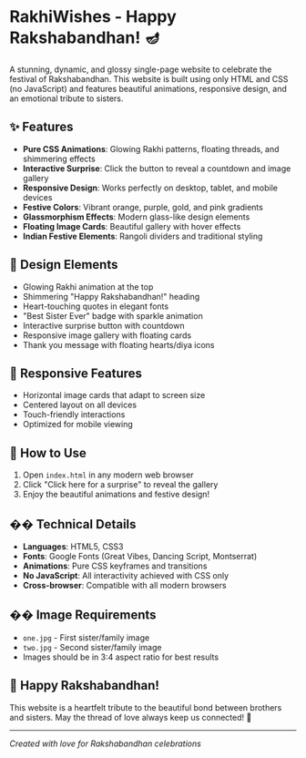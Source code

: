    # RakhiWishes - Happy Rakshabandhan! 🪔

   A stunning, dynamic, and glossy single-page website to celebrate the festival of Rakshabandhan. This website is built using only HTML and CSS (no JavaScript) and features beautiful animations, responsive design, and an emotional tribute to sisters.

   ## ✨ Features

   - **Pure CSS Animations**: Glowing Rakhi patterns, floating threads, and shimmering effects
   - **Interactive Surprise**: Click the button to reveal a countdown and image gallery
   - **Responsive Design**: Works perfectly on desktop, tablet, and mobile devices
   - **Festive Colors**: Vibrant orange, purple, gold, and pink gradients
   - **Glassmorphism Effects**: Modern glass-like design elements
   - **Floating Image Cards**: Beautiful gallery with hover effects
   - **Indian Festive Elements**: Rangoli dividers and traditional styling

   ## 🎨 Design Elements

   - Glowing Rakhi animation at the top
   - Shimmering "Happy Rakshabandhan!" heading
   - Heart-touching quotes in elegant fonts
   - "Best Sister Ever" badge with sparkle animation
   - Interactive surprise button with countdown
   - Responsive image gallery with floating cards
   - Thank you message with floating hearts/diya icons

   ## 📱 Responsive Features

   - Horizontal image cards that adapt to screen size
   - Centered layout on all devices
   - Touch-friendly interactions
   - Optimized for mobile viewing

   ## 🚀 How to Use

   1. Open `index.html` in any modern web browser
   2. Click "Click here for a surprise" to reveal the gallery
   3. Enjoy the beautiful animations and festive design!

   ## ��️ Technical Details

   - **Languages**: HTML5, CSS3
   - **Fonts**: Google Fonts (Great Vibes, Dancing Script, Montserrat)
   - **Animations**: Pure CSS keyframes and transitions
   - **No JavaScript**: All interactivity achieved with CSS only
   - **Cross-browser**: Compatible with all modern browsers

   ## �� Image Requirements

   - `one.jpg` - First sister/family image
   - `two.jpg` - Second sister/family image
   - Images should be in 3:4 aspect ratio for best results

   ## 🎉 Happy Rakshabandhan!

   This website is a heartfelt tribute to the beautiful bond between brothers and sisters. May the thread of love always keep us connected! 💖

   ---
   *Created with love for Rakshabandhan celebrations*
